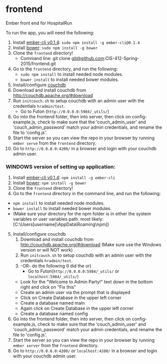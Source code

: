 frontend
========

Ember front end for HospitalRun

To run the app, you will need the following:

1. Install [ember-cli v0.1.4](https://www.npmjs.org/package/ember-cli): `sudo npm install -g ember-cli@0.1.4`
2. Install [bower](https://www.npmjs.org/package/bower): `sudo npm install -g bower`
3. Clone the `frontend` directory! 
   * Command line: git clone git@github.com:CIS-412-Spring-2015/frontend.git
4. Go to the `frontend` directory, and run the following:
    * `sudo npm install` to install needed node modules.
    * `bower install` to install needed bower modules.
5. Install/configure [couchdb](http://couchdb.apache.org/)
  1. Download and install couchdb from http://couchdb.apache.org/#download
  2. Run `initcouch.sh` to setup couchdb with an admin user with the credentials `hradmin/test`.  
      * Go to Futon (`http://0.0.0.0:5984/_utils/`)
6. Go into the frontend folder, then into server, then click on config-example.js, check to make sure that the 'couch_admin_user' and 'couch_admin_password' match your admin credentials, and rename the file to 'config.js'. 
7. Start the server so you can view the repo in your browser by running `ember serve` from the `frontend` directory.
8. Go to `http://0.0.0.0:4200/` in a browser and login with your couchdb admin user.

### WINDOWS version of setting up application: 

1. Install [ember-cli v0.1.4](https://www.npmjs.org/package/ember-cli): `npm install -g ember-cli`
2. Install [bower](https://www.npmjs.org/package/bower): `npm install -g bower`
3. Clone the `frontend` directory! 
4. Go to the `frontend` directory in the command line, and run the following:
  * `npm install` to install needed node modules.
  * `bower install` to install needed bower modules.
  * (Make sure your directory for the npm folder is in either the system variables or user variables path. most likely: [C:\Users\[username]\AppData\Roaming\npm])
5. Install/configure couchdb
   1. Download and install couchdb from http://couchdb.apache.org/#download (Make sure use the Windows version or will NOT work)
   2. Run `initcouch.sh` to setup couchdb with an admin user with the credentials `hradmin/test`.
   3. -OR- do the following (I did the or)
        - Go to Futon(`http://0.0.0.0:5984/_utils/` or `localhost:5984/_utils/`)
	- Look for the "Welcome to Admin Party!" text down in the bottom right and click on "Fix this"
	- Create an admin user via the prompt that is displayed
	- Click on Create Database in the upper left corner
	- Create a database named main
	- Again click on Create Database in the upper left corner
	- Create a database named config
6. Go into the frontend folder, then into server, then click on config-example.js, check to make sure that the 'couch_admin_user' and 'couch_admin_password' match your admin credentials, and rename the file to 'config.js'. 
7. Start the server so you can view the repo in your browser by running `ember server` from the `frontend` directory.
8. Go to `http://0.0.0.0:4200/` or `localhost:4200/` in a browser and login with your couchdb admin user.
